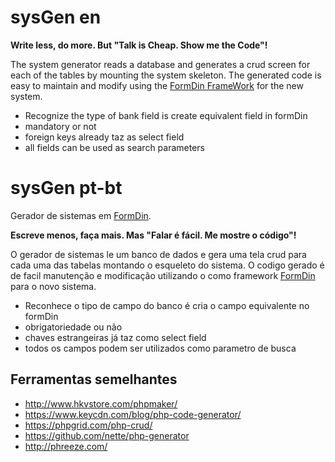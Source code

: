 # sysGen en

**Write less, do more. But "Talk is Cheap. Show me the Code"!** 

The system generator reads a database and generates a crud screen for each of the tables by mounting the system skeleton. The generated code is easy to maintain and modify using the [FormDin FrameWork](https://github.com/bjverde/formDin) for the new system.

* Recognize the type of bank field is create equivalent field in formDin
* mandatory or not
* foreign keys already taz as select field
* all fields can be used as search parameters


# sysGen pt-bt

Gerador de sistemas em [FormDin](https://github.com/bjverde/formDin).

**Escreve menos, faça mais. Mas "Falar é fácil. Me mostre o código"!** 

O gerador de sistemas le um banco de dados e gera uma tela crud para cada uma das tabelas montando o esqueleto do sistema. O codigo gerado é de facil manutenção e modificação utilizando o como framework [FormDin](https://github.com/bjverde/formDin) para o novo sistema.

* Reconhece o tipo de campo do banco é cria o campo equivalente no formDin
* obrigatoriedade ou não
* chaves estrangeiras já taz como select field
* todos os campos podem ser utilizados como parametro de busca


## Ferramentas semelhantes
* http://www.hkvstore.com/phpmaker/
* https://www.keycdn.com/blog/php-code-generator/
* https://phpgrid.com/php-crud/
* https://github.com/nette/php-generator
* http://phreeze.com/
